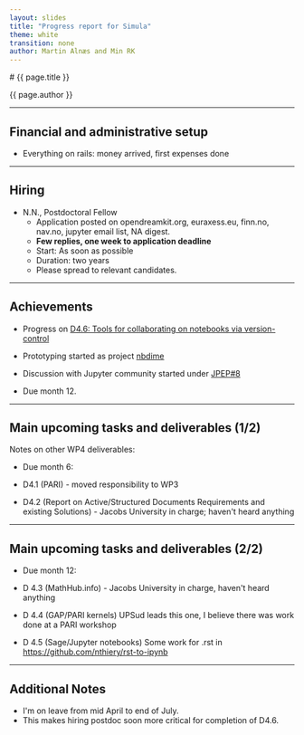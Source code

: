 ```yaml
---
layout: slides
title: "Progress report for Simula"
theme: white
transition: none
author: Martin Alnæs and Min RK
---
```


<section data-markdown data-separator="^---\n" data-separator-vertical="^--\n">
# {{ page.title }}

{{ page.author }}

---

## Financial and administrative setup

- Everything on rails: money arrived, first expenses done

---
## Hiring

-   N.N., Postdoctoral Fellow
    - Application posted on opendreamkit.org, euraxess.eu, finn.no, nav.no, jupyter email list, NA digest.
    - **Few replies, one week to application deadline**
    - Start: As soon as possible
    - Duration: two years
    - Please spread to relevant candidates.

---
## Achievements
-   Progress on [D4.6: Tools for collaborating on notebooks via version-control](https://github.com/OpenDreamKit/OpenDreamKit/issues/95)

  - Prototyping started as project [nbdime](https://github.com/martinal/nbdime)
  - Discussion with Jupyter community started under [JPEP#8](https://github.com/jupyter/enhancement-proposals/pull/8)
  - Due month 12.

---
## Main upcoming tasks and deliverables (1/2)

Notes on other WP4 deliverables:

-    Due month 6:

  - D4.1 (PARI) - moved responsibility to WP3
  - D4.2 (Report on Active/Structured Documents Requirements and existing Solutions) - Jacobs University in charge; haven't heard anything

---
## Main upcoming tasks and deliverables (2/2)

-   Due month 12:

  - D 4.3 (MathHub.info) - Jacobs University in charge, haven't heard anything
  - D 4.4 (GAP/PARI kernels) UPSud leads this one, I believe there was work done at a PARI workshop
  - D 4.5 (Sage/Jupyter notebooks) Some work for .rst in https://github.com/nthiery/rst-to-ipynb 

---
## Additional Notes

- I'm on leave from mid April to end of July.
- This makes hiring postdoc soon more critical for completion of D4.6.

</section>
